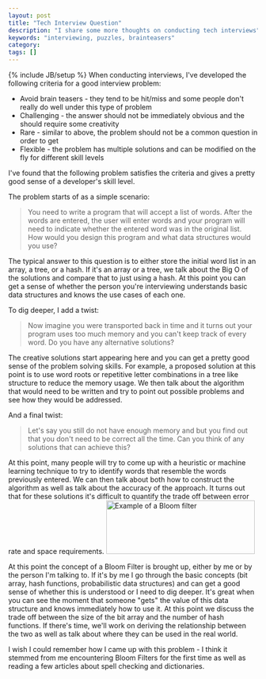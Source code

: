 ```yaml
---
layout: post
title: "Tech Interview Question"
description: "I share some more thoughts on conducting tech interviews"
keywords: "interviewing, puzzles, brainteasers"
category:
tags: []
---
```

{% include JB/setup %}
When conducting interviews, I've developed the following criteria for a good interview problem:

<ul class="bulleted">
	<li>Avoid brain teasers - they tend to be hit/miss and some people don't really do well under this type of problem</li>
	<li>Challenging - the answer should not be immediately obvious and the should require some creativity</li>
	<li>Rare - similar to above, the problem should not be a common question in order to get</li>
	<li>Flexible - the problem has multiple solutions and can be modified on the fly for different skill levels</li>
</ul>

I've found that the following problem satisfies the criteria and gives a pretty good sense of a developer's skill level.

The problem starts of as a simple scenario:
<blockquote>You need to write a program that will accept a list of words. After the words are entered, the user will enter words and your program will need to indicate whether the entered word was in the original list. How would you design this program and what data structures would you use?</blockquote>
The typical answer to this question is to either store the initial word list in an array, a tree, or a hash. If it's an array or a tree, we talk about the Big O of the solutions and compare that to just using a hash. At this point you can get a sense of whether the person you're interviewing understands basic data structures and knows the use cases of each one.

To dig deeper, I add a twist:
<blockquote>Now imagine you were transported back in time and it turns out your program uses too much memory and you can't keep track of every word. Do you have any alternative solutions?</blockquote>
The creative solutions start appearing here and you can get a pretty good sense of the problem solving skills. For example, a proposed solution at this point is to use word roots or repetitive letter combinations in a tree like structure to reduce the memory usage. We then talk about the algorithm that would need to be written and try to point out possible problems and see how they would be addressed.

And a final twist:
<blockquote>Let's say you still do not have enough memory and but you find out that you don't need to be correct all the time. Can you think of any solutions that can achieve this?</blockquote>
At this point, many people will try to come up with a heuristic or machine learning technique to try to identify words that resemble the words previously entered. We can then talk about both how to construct the algorithm as well as talk about the accuracy of the approach. It turns out that for these solutions it's difficult to quantify the trade off between error rate and space requirements.

<img title="Example of a Bloom filter" src="http://upload.wikimedia.org/wikipedia/commons/thumb/a/ac/Bloom_filter.svg/300px-Bloom_filter.svg.png" alt="Example of a Bloom filter" width="300" height="108" />

At this point the concept of a Bloom Filter is brought up, either by me or by the person I'm talking to. If it's by me I go through the basic concepts (bit array, hash functions, probabilistic data structures) and can get a good sense of whether this is understood or I need to dig deeper. It's great when you can see the moment that someone "gets" the value of this data structure and knows immediately how to use it. At this point we discuss the trade off between the size of the bit array and the number of hash functions. If there's time, we'll work on deriving the relationship between the two as well as talk about where they can be used in the real world.

I wish I could remember how I came up with this problem - I think it stemmed from me encountering Bloom Filters for the first time as well as reading a few articles about spell checking and dictionaries.